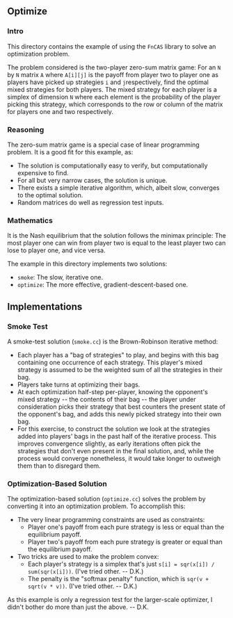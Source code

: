 ## Optimize

### Intro

This directory contains the example of using the `FnCAS` library to solve an optimization problem.

The problem considered is the two-player zero-sum matrix game: For an `N` by `N` matrix `A` where `A[i][j]` is the payoff from player two to player one as players have picked up strategies `i` and `j`respectively, find the optimal mixed strategies for both players. The mixed strategy for each player is a simplex of dimension `N` where each element is the probability of the player picking this strategy, which corresponds to the row or column of the matrix for players one and two respectively.

### Reasoning

The zero-sum matrix game is a special case of linear programming problem. It is a good fit for this example, as:

* The solution is computationally easy to verify, but computationally expensive to find.
* For all but very narrow cases, the solution is unique.
* There exists a simple iterative algorithm, which, albeit slow, converges to the optimal solution.
* Random matrices do well as regression test inputs.

### Mathematics

It is the Nash equilibrium that the solution follows the minimax principle: The most player one can win from player two is equal to the least player two can lose to player one, and vice versa.

The example in this directory implements two solutions:

* `smoke`: The slow, iterative one.
* `optimize`: The more effective, gradient-descent-based one.

## Implementations

### Smoke Test

A smoke-test solution (`smoke.cc`) is the Brown-Robinson iterative method:
* Each player has a "bag of strategies" to play, and begins with this bag containing one occurrence of each strategy. This player's mixed strategy is assumed to be the weighted sum of all the strategies in their bag.
* Players take turns at optimizing their bags.
* At each optimization half-step per-player, knowing the opponent's mixed strategy -- the contents of their bag -- the player under consideration picks their strategy that best counters the present state of the opponent's bag, and adds this newly picked strategy into their own bag.
* For this exercise, to construct the solution we look at the strategies added into players' bags in the past half of the iterative process. This improves convergence slightly, as early iterations often pick the strategies that don't even present in the final solution, and, while the process would converge nonetheless, it would take longer to outweigh them than to disregard them.

### Optimization-Based Solution

The optimization-based solution (`optimize.cc`) solves the problem by converting it into an optimization problem. To accomplish this:

* The very linear programming constraints are used as constraints:
  * Player one's payoff from each pure strategy is less or equal than the equilibrium payoff.
  * Player two's payoff from each pure strategy is greater or equal than the equilibrium payoff.
* Two tricks are used to make the problem convex:
  * Each player's strategy is a simplex that's just `s[i] = sqr(x[i]) / sum(sqr(x[i]))`. (I've tried other. -- D.K.)
  * The penalty is the "softmax penalty" function, which is `sqr(v + sqrt(v * v))`. (I've tried other. -- D.K.)

As this example is only a regression test for the larger-scale optimizer, I didn't bother do more than just the above. -- D.K.
